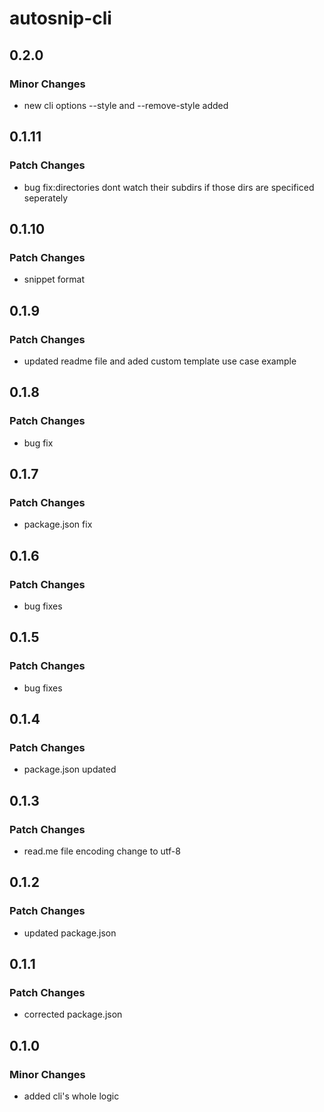 # autosnip-cli

## 0.2.0

### Minor Changes

- new cli options --style and --remove-style added

## 0.1.11

### Patch Changes

- bug fix:directories dont watch their subdirs if those dirs are specificed seperately

## 0.1.10

### Patch Changes

- snippet format

## 0.1.9

### Patch Changes

- updated readme file and aded custom template use case example

## 0.1.8

### Patch Changes

- bug fix

## 0.1.7

### Patch Changes

- package.json fix

## 0.1.6

### Patch Changes

- bug fixes

## 0.1.5

### Patch Changes

- bug fixes

## 0.1.4

### Patch Changes

- package.json updated

## 0.1.3

### Patch Changes

- read.me file encoding change to utf-8

## 0.1.2

### Patch Changes

- updated package.json

## 0.1.1

### Patch Changes

- corrected package.json

## 0.1.0

### Minor Changes

- added cli's whole logic
